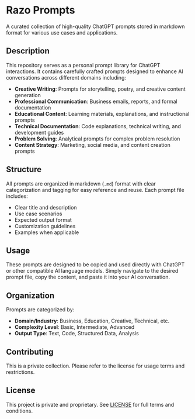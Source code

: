 # Razo Prompts

A curated collection of high-quality ChatGPT prompts stored in markdown format for various use cases and applications.

## Description

This repository serves as a personal prompt library for ChatGPT interactions. It contains carefully crafted prompts designed to enhance AI conversations across different domains including:

- **Creative Writing**: Prompts for storytelling, poetry, and creative content generation
- **Professional Communication**: Business emails, reports, and formal documentation
- **Educational Content**: Learning materials, explanations, and instructional prompts
- **Technical Documentation**: Code explanations, technical writing, and development guides
- **Problem Solving**: Analytical prompts for complex problem resolution
- **Content Strategy**: Marketing, social media, and content creation prompts

## Structure

All prompts are organized in markdown (`.md`) format with clear categorization and tagging for easy reference and reuse. Each prompt file includes:

- Clear title and description
- Use case scenarios
- Expected output format
- Customization guidelines
- Examples when applicable

## Usage

These prompts are designed to be copied and used directly with ChatGPT or other compatible AI language models. Simply navigate to the desired prompt file, copy the content, and paste it into your AI conversation.

## Organization

Prompts are categorized by:
- **Domain/Industry**: Business, Education, Creative, Technical, etc.
- **Complexity Level**: Basic, Intermediate, Advanced
- **Output Type**: Text, Code, Structured Data, Analysis

## Contributing

This is a private collection. Please refer to the license for usage terms and restrictions.

## License

This project is private and proprietary. See [LICENSE](LICENSE) for full terms and conditions.